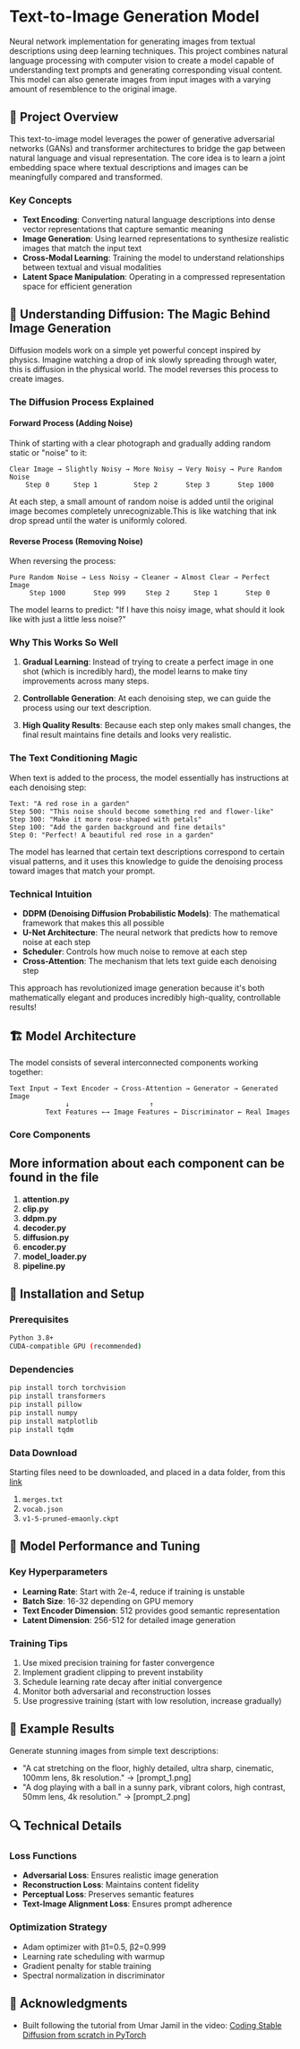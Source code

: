# Text-to-Image Generation Model

Neural network implementation for generating images from textual descriptions using deep learning techniques. This project combines natural language processing with computer vision to create a model capable of understanding text prompts and generating corresponding visual content. This model can also generate images from input images with a varying amount of resemblence to the original image. 

## 🎯 Project Overview

This text-to-image model leverages the power of generative adversarial networks (GANs) and transformer architectures to bridge the gap between natural language and visual representation. The core idea is to learn a joint embedding space where textual descriptions and images can be meaningfully compared and transformed.

### Key Concepts

- **Text Encoding**: Converting natural language descriptions into dense vector representations that capture semantic meaning
- **Image Generation**: Using learned representations to synthesize realistic images that match the input text
- **Cross-Modal Learning**: Training the model to understand relationships between textual and visual modalities
- **Latent Space Manipulation**: Operating in a compressed representation space for efficient generation

## 🌊 Understanding Diffusion: The Magic Behind Image Generation

Diffusion models work on a simple yet powerful concept inspired by physics. Imagine watching a drop of ink slowly spreading through water, this is diffusion in the physical world. The model reverses this process to create images.

### The Diffusion Process Explained

#### Forward Process (Adding Noise)
Think of starting with a clear photograph and gradually adding random static or "noise" to it:

```
Clear Image → Slightly Noisy → More Noisy → Very Noisy → Pure Random Noise
    Step 0      Step 1         Step 2       Step 3       Step 1000
```

At each step, a small amount of random noise is added until the original image becomes completely unrecognizable.This is like watching that ink drop spread until the water is uniformly colored.

#### Reverse Process (Removing Noise)
When reversing the process: 

```
Pure Random Noise → Less Noisy → Cleaner → Almost Clear → Perfect Image
     Step 1000       Step 999     Step 2      Step 1       Step 0
```

The model learns to predict: "If I have this noisy image, what should it look like with just a little less noise?"

### Why This Works So Well

1. **Gradual Learning**: Instead of trying to create a perfect image in one shot (which is incredibly hard), the model learns to make tiny improvements across many steps.

2. **Controllable Generation**: At each denoising step, we can guide the process using our text description. 

3. **High Quality Results**: Because each step only makes small changes, the final result maintains fine details and looks very realistic.

### The Text Conditioning Magic

When text is added to the process, the model essentially has instructions at each denoising step:

```
Text: "A red rose in a garden"
Step 500: "This noise should become something red and flower-like"
Step 300: "Make it more rose-shaped with petals"
Step 100: "Add the garden background and fine details"
Step 0: "Perfect! A beautiful red rose in a garden"
```

The model has learned that certain text descriptions correspond to certain visual patterns, and it uses this knowledge to guide the denoising process toward images that match your prompt.

### Technical Intuition

- **DDPM (Denoising Diffusion Probabilistic Models)**: The mathematical framework that makes this all possible
- **U-Net Architecture**: The neural network that predicts how to remove noise at each step
- **Scheduler**: Controls how much noise to remove at each step 
- **Cross-Attention**: The mechanism that lets text guide each denoising step

This approach has revolutionized image generation because it's both mathematically elegant and produces incredibly high-quality, controllable results!

## 🏗️ Model Architecture

The model consists of several interconnected components working together:

```
Text Input → Text Encoder → Cross-Attention → Generator → Generated Image
              ↓                    ↑
         Text Features ←→ Image Features ← Discriminator ← Real Images
```

### Core Components

## More information about each component can be found in the file
1. **attention.py**
2. **clip.py**
3. **ddpm.py**
4. **decoder.py**
5. **diffusion.py**
6. **encoder.py**
7. **model_loader.py**
8. **pipeline.py**

## 🚀 Installation and Setup

### Prerequisites
```bash
Python 3.8+
CUDA-compatible GPU (recommended)
```

### Dependencies
```bash
pip install torch torchvision
pip install transformers
pip install pillow
pip install numpy
pip install matplotlib
pip install tqdm
```

### Data Download 
Starting files need to be downloaded, and placed in a data folder, from this [link](https://huggingface.co/stable-diffusion-v1-5/stable-diffusion-v1-5/tree/main)
1. `merges.txt`
2. `vocab.json`
3. `v1-5-pruned-emaonly.ckpt`

## 🔧 Model Performance and Tuning

### Key Hyperparameters
- **Learning Rate**: Start with 2e-4, reduce if training is unstable
- **Batch Size**: 16-32 depending on GPU memory
- **Text Encoder Dimension**: 512 provides good semantic representation
- **Latent Dimension**: 256-512 for detailed image generation

### Training Tips
1. Use mixed precision training for faster convergence
2. Implement gradient clipping to prevent instability
3. Schedule learning rate decay after initial convergence
4. Monitor both adversarial and reconstruction losses
5. Use progressive training (start with low resolution, increase gradually)

## 🎨 Example Results

Generate stunning images from simple text descriptions:
- "A cat stretching on the floor, highly detailed, ultra sharp, cinematic, 100mm lens, 8k resolution." → [prompt_1.png]
- "A dog playing with a ball in a sunny park, vibrant colors, high contrast, 50mm lens, 4k resolution." → [prompt_2.png]

## 🔍 Technical Details

### Loss Functions
- **Adversarial Loss**: Ensures realistic image generation
- **Reconstruction Loss**: Maintains content fidelity
- **Perceptual Loss**: Preserves semantic features
- **Text-Image Alignment Loss**: Ensures prompt adherence

### Optimization Strategy
- Adam optimizer with β1=0.5, β2=0.999
- Learning rate scheduling with warmup
- Gradient penalty for stable training
- Spectral normalization in discriminator

## 🙏 Acknowledgments

- Built following the tutorial from Umar Jamil in the video: [Coding Stable Diffusion from scratch in PyTorch](https://www.youtube.com/watch?v=ZBKpAp_6TGI&t=2246s)

